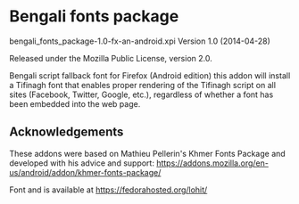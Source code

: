 Bengali fonts package
=====================
bengali_fonts_package-1.0-fx-an-android.xpi
Version 1.0 (2014-04-28)

Released under the Mozilla Public License, version 2.0.

Bengali script fallback font for Firefox (Android edition) this addon 
will install a Tifinagh font that enables proper rendering of 
the Tifinagh script on all sites (Facebook, Twitter, Google, etc.), 
regardless of whether a font has been embedded into the web page.

Acknowledgements
----------------  

These addons were based on Mathieu Pellerin's Khmer Fonts Package and developed with his advice 
and support: https://addons.mozilla.org/en-us/android/addon/khmer-fonts-package/


Font and is available at https://fedorahosted.org/lohit/
